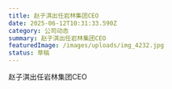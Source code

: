 ```yaml
---
title: 赵子淇出任岩林集团CEO
date: 2025-06-12T10:31:33.590Z
category: 公司动态
summary: 赵子淇出任岩林集团CEO
featuredImage: /images/uploads/img_4232.jpg
status: 草稿
---
```

赵子淇出任岩林集团CEO